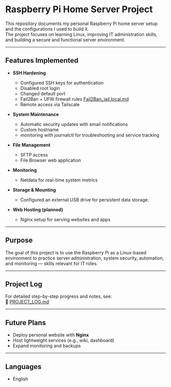 # Raspberry Pi Home Server Project

This repository documents my personal Raspberry Pi home server setup and the configurations I used to build it.  
The project focuses on learning Linux, improving IT administration skills, and building a secure and functional server environment.

---

## Features Implemented
- **SSH Hardening**  
  - Configured SSH keys for authentication  
  - Disabled root login  
  - Changed default port  
  - Fail2Ban + UFW firewall rules
    [Fail2Ban_jail.local.md](Configs/Fail2Ban_jail.local.md)
  - Remote access via Tailscale  

- **System Maintenance**  
  - Automatic security updates with email notifications  
  - Custom hostname  
  - monitoring with journalctl for troubleshooting and service tracking

- **File Management**  
  - SFTP access  
  - File Browser web application  

- **Monitoring**  
  - Netdata for real-time system metrics  

- **Storage & Mounting**
  - Configured an external USB drive for persistent data storage.

- **Web Hosting (planned)**  
  - Nginx setup for serving websites and apps

---

## Purpose
The goal of this project is to use the Raspberry Pi as a Linux-based environment to practice server administration, system security, automation, and monitoring — skills relevant for IT roles.

---

## Project Log
For detailed step-by-step progress and notes, see:  
📄 [PROJECT_LOG.md](./PROJECT_LOG.md)

---

## Future Plans
- Deploy personal website with **Nginx**  
- Host lightweight services (e.g., wiki, dashboard)  
- Expand monitoring and backups  

---

## Languages
-  English  
  
